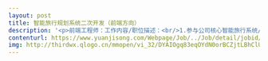 ```yaml
---                
layout: post       
title: 智能旅行规划系统二次开发（前端方向）           
description: '<p>前端工程师：工作内容/职位描述：<br/>1.参与公司核心智能旅行系统/网站开发；<br/>2.依据业务需求完成高质量的网站前端开发和搭建工作，保证各浏览器的兼容性和执行效率； <br/>3.在理解产品业务的基础上，主动提升产品的用户体验，在交互方式以及页面性能方面不断创新； <br/>4.关注前端前沿技术研究，通过新技术服务团队和业务。<br/> <br/>任职资格：<br/>1.本科及以上学历，计算机相关专业，有相关网站开发经验，或曾参与复杂网站开发者优先； <br/>2.熟悉DOM, Javascript, jQuery, HTML5, CSS, Ajax等前端技术，熟悉主流前端开发架构； <br/>3.熟悉后台语言，如.Net, JAVA等。熟悉至少一种JS框架，比如bootstrap, angular, vue, react； <br/>4.熟练理解，运用restful Web服务，利用接口与后端交互。<br/>5.有MongoDB，.NET，设计美工经验者优先。<br/>6.数据结构清晰、命名规范、编写高质量代码、有模块化意识； <br/>7.对web技术发展有强烈兴趣，乐于不断学习新知识与新技术, 并能应用到实际工作中。</p>'     
contenturl: https://www.yuanjisong.com/Webpage/Job/../Job/detail/jobid/101474      
img: http://thirdwx.qlogo.cn/mmopen/vi_32/DYAIOgq83eqOYdN0orBCZjtLBhClUIbltXSf4ZG6Err5ic2kO8dh0lH3D9iatKY2WRxvx8IRIs7jibpfh1srzxebA/132             
---                 
```

